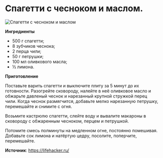 # Спагетти с чесноком и маслом.

![Спагетти с чесноком и маслом](/images/Kulinar/Import/spagetti-chesnok-maslo.jpg 'Спагетти с чесноком и маслом')

**Ингредиенты**

- 500 г спагетти;
- 8 зубчиков чеснока;
- 2 перца чили;
- 50 г петрушки;
- 100 мл оливкового масла;
- ½ лимона.

**Приготовление**

Поставьте варить спагетти и выключите плиту за 5 минут до их готовности. Разогрейте сковороду, налейте в неё оливковое масло и обжарьте давленый чеснок и нарезанный крупной стружкой перец чили. Когда чеснок размягчится, добавьте мелко нарезанную петрушку, перемешайте и снимите с огня.

Возьмите кастрюлю спагетти, слейте воду и вывалите макароны в сковороду с обжаренным чесноком, перцем и петрушкой.

Потомите смесь полминуты на медленном огне, постоянно помешивая. Добавьте сок лимона и натёртую цедру, посолите, поперчите, перемешайте.

**Источник**: https://lifehacker.ru/
